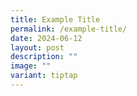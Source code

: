 ```yaml
---
title: Example Title
permalink: /example-title/
date: 2024-06-12
layout: post
description: ""
image: ""
variant: tiptap
---
```


